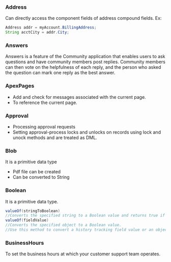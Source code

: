 ### Address 
Can directly access the component fields of address compound fields.
Ex:
  ```java
  Address addr = myAccount.BillingAddress;
  String acctCity = addr.City;
  ```
 ### Answers 
 Answers is a feature of the Community application that enables users to ask questions and have community members post replies.
 Community members can then vote on the helpfulness of each reply, and the person who asked the question can mark one reply as 
 the best answer.
 ### ApexPages
 * Add and check for messages associated with the current page.
 * To reference the current page.
 ### Approval
 * Processing approval requests
 * Setting approval-process locks and unlocks on records using lock and unock methods and are treated as DML.
 ### Blob
 It is a primitive data type
* Pdf file can be created
* Can be converted to String
### Boolean 
It is a primitive data type.
```java
valueOf(stringToBoolean)
//Converts the specified string to a Boolean value and returns true if the specified string value is true. Otherwise, returns false.
valueOf(fieldValue)
//Converts the specified object to a Boolean value. 
//Use this method to convert a history tracking field value or an object that represents a Boolean value.
```
### BusinessHours 
To set the business hours at which your customer support team operates.

